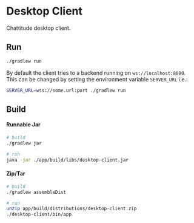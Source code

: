 # Desktop Client
Chattitude desktop client.

## Run
```bash
./gradlew run
```
By default the client tries to a backend running on `ws://localhost:8080`. This can be changed by setting the environment variable `SERVER_URL` i.e.:
```bash
SERVER_URL=wss://some.url:port ./gradlew run
```

## Build

#### Runnable Jar
```bash
# build
./gradlew jar

# run
java -jar ./app/build/libs/desktop-client.jar
```

#### Zip/Tar
```bash
# build
./gradlew assembleDist

# run
unzip app/build/distributions/desktop-client.zip
./desktop-client/bin/app
```
